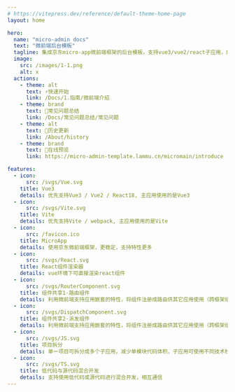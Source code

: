 ```yaml
---
# https://vitepress.dev/reference/default-theme-home-page
layout: home

hero:
  name: "micro-admin docs"
  text: "微前端后台模板"
  tagline: 集成京东micro-app微前端框架的后台模板，支持vue3/vue2/react子应用，内置阿里低代码引擎
  image:
    src: /images/1-1.png
    alt: x
  actions:
    - theme: alt
      text: ⚡快速开始
      link: /Docs/1.指南/微前端介绍
    - theme: brand
      text: 🐛常见问题总结
      link: /Docs/常见问题总结/常见问题
    - theme: alt
      text: 🚧历史更新
      link: /About/history
    - theme: brand
      text: 🔗在线预览
      link: https://micro-admin-template.lammu.cn/micromain/introduce

features:
  - icon:
      src: /svgs/Vue.svg
    title: Vue3
    details: 优先支持Vue3 / Vue2 / React18, 主应用使用的是Vue3
  - icon:
      src: /svgs/Vite.svg
    title: Vite
    details: 优先支持Vite / webpack, 主应用使用的是Vite
  - icon:
      src: /favicon.ico
    title: MicroApp
    details: 使用京东微前端框架，更稳定，支持特性更多
  - icon:
      src: /svgs/React.svg
    title: React组件渲染器
    details: vue环境下可直接渲染react组件
  - icon:
      src: /svgs/RouterComponent.svg
    title: 组件共享1-路由组件
    details: 利用微前端支持应用嵌套的特性，将组件注册成路由供其它应用使用（跨框架组件）
  - icon:
      src: /svgs/DispatchComponent.svg
    title: 组件共享2-派发组件
    details: 利用微前端支持应用嵌套的特性，将组件注册成路由供其它应用使用（跨框架组件）
  - icon:
      src: /svgs/JS.svg
    title: 项目拆分
    details: 单一项目可拆分成多个子应用，减少单模块代码体积，子应用可使用不同技术栈，方便集成其它技术栈应用
  - icon:
      src: /svgs/TS.svg
    title: 低代码与源代码混合开发
    details: 支持使用低代码或源代码进行混合开发，相互通信
---
```



